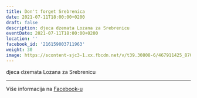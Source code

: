 ```yaml
---
title: Don't forget Srebrenica
date: 2021-07-11T18:00:00+0200
draft: false
description: djeca dzemata Lozana za Srebrenicu
eventDate: 2021-07-11T18:00:00+0200
location: ''
facebook_id: '216159003711963'
weight: 30
image: https://scontent-sjc3-1.xx.fbcdn.net/v/t39.30808-6/467911425_8702124949883247_8451066247417132989_n.jpg?_nc_cat=103&ccb=1-7&_nc_sid=9e60e4&_nc_ohc=sQSnFJ39O2AQ7kNvwEqGRnU&_nc_oc=AdleMQrBbywNtMCH85w6sLN4vfMR9DKTjbGy_nHenlYUYd9uCxhrK8-Lws2o2ssJkHA&_nc_zt=23&_nc_ht=scontent-sjc3-1.xx&edm=ABTKTjYEAAAA&_nc_gid=VXOCyJuzDbWGhAfh4PpYwQ&oh=00_AfcCNhUEZywNNSFnwpFrV9ETmeg_4oHb80wyjGjyXxp-3g&oe=68F79F59
---
```


djeca dzemata Lozana za Srebrenicu

---

Više informacija na [Facebook-u](https://facebook.com/events/216159003711963)
